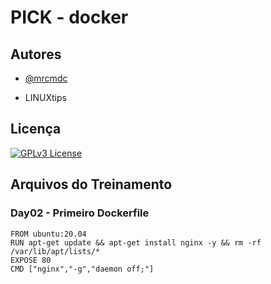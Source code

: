 
# PICK - docker




## Autores

- [@mrcmdc](https://www.github.com/mrcmdc)

- LINUXtips
## Licença


[![GPLv3 License](https://img.shields.io/badge/License-GPL%20v3-yellow.svg)](https://opensource.org/licenses/)

## Arquivos do Treinamento

### Day02 - Primeiro Dockerfile

```
FROM ubuntu:20.04
RUN apt-get update && apt-get install nginx -y && rm -rf /var/lib/apt/lists/*
EXPOSE 80
CMD ["nginx","-g","daemon off;"]
```



